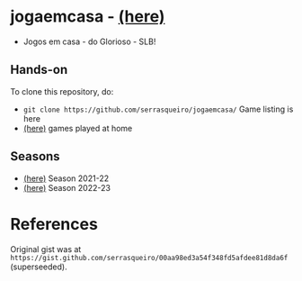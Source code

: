 # jogaemcasa - [(here)](https://github.com/serrasqueiro/jogaemcasa)
- Jogos em casa - do Glorioso - SLB!

## Hands-on
To clone this repository, do:
- `git clone https://github.com/serrasqueiro/jogaemcasa/`
Game listing is here
- [(here)](https://github.com/serrasqueiro/jogaemcasa/blob/master/slb_dates.json) games played at home

## Seasons
- [(here)](https://github.com/serrasqueiro/jogaemcasa/tree/epoca/2021-22) Season 2021-22
- [(here)](https://github.com/serrasqueiro/jogaemcasa/tree/master) Season 2022-23

# References
Original gist was at `https://gist.github.com/serrasqueiro/00aa98ed3a54f348fd5afdee81d8da6f` (superseeded).

